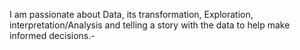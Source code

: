 I am passionate about Data, its transformation, Exploration, interpretation/Analysis and telling a story with the data to help make informed decisions.-
<!---
PhilipNduati254/PhilipNduati254 is a ✨ special ✨ repository because its `README.md` (this file) appears on your GitHub profile.
You can click the Preview link to take a look at your changes.
--->
